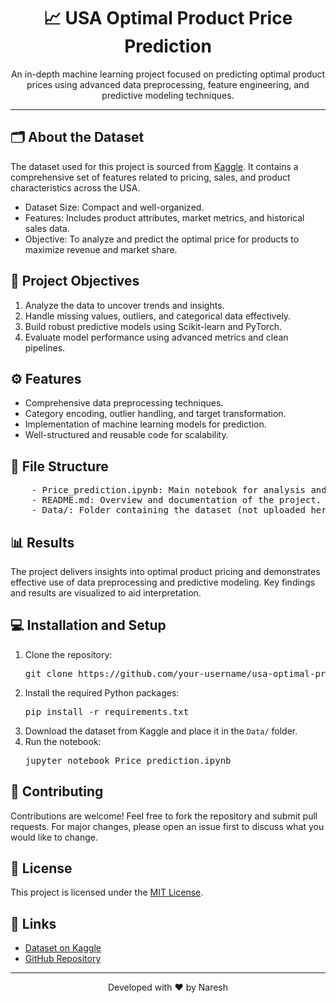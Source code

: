 

<h1 align="center">📈 USA Optimal Product Price Prediction</h1>
<p align="center">
        An in-depth machine learning project focused on predicting optimal product prices using advanced data preprocessing, feature engineering, and predictive modeling techniques.
</p>
    
<hr>

<h2>🗂 About the Dataset</h2>
<p>
        The dataset used for this project is sourced from <a href="https://www.kaggle.com/datasets/asaniczka/usa-optimal-product-price-prediction">Kaggle</a>. It contains a comprehensive set of features related to pricing, sales, and product characteristics across the USA. 
</p>
<ul>
        <li>Dataset Size: Compact and well-organized.</li>
        <li>Features: Includes product attributes, market metrics, and historical sales data.</li>
        <li>Objective: To analyze and predict the optimal price for products to maximize revenue and market share.</li>
</ul>

<h2>🚀 Project Objectives</h2>
<ol>
        <li>Analyze the data to uncover trends and insights.</li>
        <li>Handle missing values, outliers, and categorical data effectively.</li>
        <li>Build robust predictive models using Scikit-learn and PyTorch.</li>
        <li>Evaluate model performance using advanced metrics and clean pipelines.</li>
</ol>

<h2>⚙️ Features</h2>
<ul>
        <li>Comprehensive data preprocessing techniques.</li>
        <li>Category encoding, outlier handling, and target transformation.</li>
        <li>Implementation of machine learning models for prediction.</li>
        <li>Well-structured and reusable code for scalability.</li>
</ul>

<h2>📁 File Structure</h2>
<pre>
    - Price_prediction.ipynb: Main notebook for analysis and modeling.
    - README.md: Overview and documentation of the project.
    - Data/: Folder containing the dataset (not uploaded here; download from Kaggle).
</pre>

<h2>📊 Results</h2>
<p>
        The project delivers insights into optimal product pricing and demonstrates effective use of data preprocessing and predictive modeling. Key findings and results are visualized to aid interpretation.
</p>

<h2>💻 Installation and Setup</h2>
<ol>
        <li>Clone the repository:</li>
        <pre>git clone https://github.com/your-username/usa-optimal-price-prediction.git</pre>
        <li>Install the required Python packages:</li>
        <pre>pip install -r requirements.txt</pre>
        <li>Download the dataset from Kaggle and place it in the <code>Data/</code> folder.</li>
        <li>Run the notebook:</li>
        <pre>jupyter notebook Price_prediction.ipynb</pre>
</ol>

<h2>🙌 Contributing</h2>
<p>
        Contributions are welcome! Feel free to fork the repository and submit pull requests. For major changes, please open an issue first to discuss what you would like to change.
</p>

<h2>📄 License</h2>
<p>
        This project is licensed under the <a href="LICENSE">MIT License</a>.
</p>

<h2>🔗 Links</h2>
<ul>
        <li><a href="https://www.kaggle.com/datasets/asaniczka/usa-optimal-product-price-prediction">Dataset on Kaggle</a></li>
        <li><a href="https://github.com/naresy/usa-optimal-price-prediction">GitHub Repository</a></li>
</ul>

<hr>
<p align="center">Developed with ❤️ by Naresh</p>

